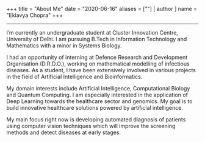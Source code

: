 +++
title = "About Me"
date = "2020-06-16"
aliases = [""]
[ author ]
  name = "Eklavya Chopra"
+++

***

I’m currently an undergraduate student at Cluster Innovation Centre, University of Delhi. I am pursuing B.Tech in Information Technology and Mathematics with a minor in Systems Biology.


I had an opportunity of interning at Defence Research and Development Organisation (D.R.D.O.), working on mathematical modelling of infectious diseases. As a student, I have been extensively involved in various projects in the field of Artificial Intelligence and Bioinformatics.

My domain interests include Artificial Intelligence, Computational Biology and Quantum Computing. I am especially interested in the application of Deep Learning towards the healthcare sector and genomics. My goal is to build innovative healthcare solutions powered by artificial intelligence.


My main focus right now is developing automated diagnosis of patients using computer vision techniques which will improve the screening methods and detect diseases at early stages.
